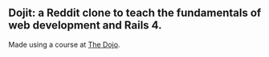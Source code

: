 ## Dojit: a Reddit clone to teach the fundamentals of web development and Rails 4.

Made using a course at [The Dojo](http://dojo.shinobidevs.com).